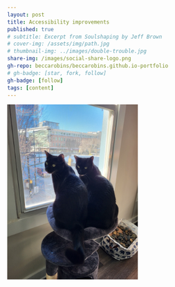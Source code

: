 ```yaml
---
layout: post
title: Accessibility improvements
published: true
# subtitle: Excerpt from Soulshaping by Jeff Brown
# cover-img: /assets/img/path.jpg
# thumbnail-img: ../images/double-trouble.jpg
share-img: /images/social-share-logo.png
gh-repo: beccarobins/beccarobins.github.io-portfolio
# gh-badge: [star, fork, follow]
gh-badge: [follow]
tags: [content]
---
```


<div class="center">
  <img src="../images/double-trouble.jpg" alt="Photograph of Becca's two cats: Oscar and Mick sitting together on a perch in front of a window, looking back at the camera." width="60%" height="60%">
</div>
